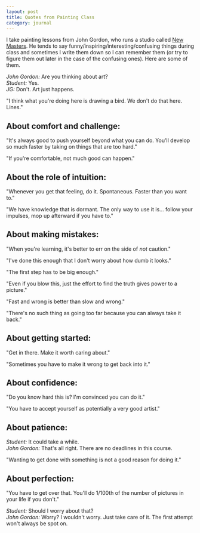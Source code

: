 ```yaml
---
layout: post
title: Quotes from Painting Class
category: journal
---
```


I take painting lessons from John Gordon, who runs a studio called [New Masters](http://newmasters.com). He tends to say funny/inspiring/interesting/confusing things during class and sometimes I write them down so I can remember them (or try to figure them out later in the case of the confusing ones). Here are some of them.

*John Gordon:* Are you thinking about art?  
*Student:* Yes.  
*JG:* Don't. Art just happens.

"I think what you're doing here is drawing a bird. We don't do that here. Lines."

## About comfort and challenge:

"It's always good to push yourself beyond what you can do. You'll develop so much faster by taking on things that are too hard."

"If you're comfortable, not much good can happen."

## About the role of intuition:

"Whenever you get that feeling, do it. Spontaneous. Faster than you want to."

"We have knowledge that is dormant. The only way to use it is... follow your impulses, mop up afterward if you have to."

## About making mistakes:

"When you're learning, it's better to err on the side of *not* caution."

"I've done this enough that I don't worry about how dumb it looks."

"The first step has to be big enough."

"Even if you blow this, just the effort to find the truth gives power to a picture."

"Fast and wrong is better than slow and wrong."

"There's no such thing as going too far because you can always take it back."

## About getting started:

"Get in there. Make it worth caring about."

"Sometimes you have to make it wrong to get back into it."

## About confidence:

"Do you know hard this is? I'm convinced you can do it."

"You have to accept yourself as potentially a very good artist."

## About patience:

*Student:* It could take a while.  
*John Gordon:* That's all right. There are no deadlines in this course.

"Wanting to get done with something is not a good reason for doing it."

## About perfection:

"You have to get over that. You'll do 1/100th of the number of pictures in your life if you don't."

*Student:* Should I worry about that?  
*John Gordon:* Worry? I wouldn't worry. Just take care of it. The first attempt won't always be spot on.
